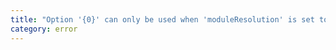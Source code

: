 ```yaml
---
title: "Option '{0}' can only be used when 'moduleResolution' is set to 'node16', 'nodenext', or 'bundler'."
category: error
---
```

